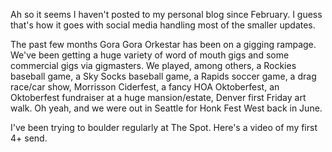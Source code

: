 Ah so it seems I haven't posted to my personal blog since February. I guess that's how it goes with social media handling most of the smaller updates.

The past few months Gora Gora Orkestar has been on a gigging rampage. We've been getting a huge variety of word of mouth gigs and some commercial gigs via gigmasters. We played, among others, a Rockies baseball game, a Sky Socks baseball game, a Rapids soccer game, a drag race/car show, Morrisson Ciderfest, a fancy HOA Oktoberfest, an Oktoberfest fundraiser at a huge mansion/estate, Denver first Friday art walk. Oh yeah, and we were out in Seattle for Honk Fest West back in June.

I've been trying to boulder regularly at The Spot. Here's a video of my first 4+ send.

<youtube href="https://www.youtube.com/embed/-3_D9AbSYSo"/>
